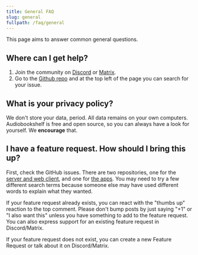 ```yaml
---
title: General FAQ
slug: general
fullpath: /faq/general
---
```


This page aims to answer common general questions.

## Where can I get help?

1. Join the community on [Discord](https://discord.gg/HQgCbd6E75) or [Matrix](https://matrix.to/#/#audiobookshelf:matrix.org).
2. Go to the [Github repo](https://github.com/advplyr/audiobookshelf) and at the top left of the page you can search for your issue.

## What is your privacy policy?

We don't store your data, period. All data remains on your own computers.
Audiobookshelf is free and open source, so you can always have a look for yourself. We **encourage** that.

## I have a feature request. How should I bring this up?

First, check the GitHub issues. There are two repositories, one for the [server and web client](https://github.com/advplyr/audiobookshelf), and one for [the apps](https://github.com/advplyr/audiobookshelf-app).
You may need to try a few different search terms because someone else may have used different words to explain what they wanted.

If your feature request already exists, you can react with the "thumbs up" reaction to the top comment.
Please don't bump posts by just saying "+1" or "I also want this" unless you have something to add to the feature request.
You can also express support for an existing feature request in Discord/Matrix.

If your feature request does not exist, you can create a new Feature Request or talk about it on Discord/Matrix.


